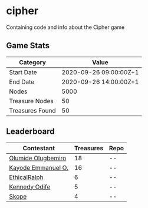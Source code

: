 # cipher
Containing code and info about the Cipher game

## Game Stats

| Category | Value |
|---|----|
| Start Date  | 2020-09-26 09:00:00Z+1 |
| End Date  | 2020-09-26 14:00:00Z+1 |
| Nodes  | 5000 |
| Treasure Nodes  | 50 |
| Treasures Found  | 50 |

## Leaderboard

| Contestant | Treasures | Repo |
|---|----|----|
| [Olumide Olugbemiro](https://twitter.com/N_0_V_A)  | 18 | -- |
| [Kayode Emmanuel O.](https://twitter.com/kaemmto)  | 16 | -- |
| [EthicalRalph](https://twitter.com/EthicalRalph)  | 6 | -- |
| [Kennedy Odife](https://twitter.com/OdifeU)  | 5 | -- |
| [Skope](https://twitter.com/pmskope)  | 4 | -- |
